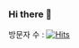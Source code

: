 ### Hi there 👋

<!--
**S2YuRiS2/S2YuRiS2** is a ✨ _special_ ✨ repository because its `README.md` (this file) appears on your GitHub profile.

Here are some ideas to get you started:

- 🔭 I’m currently working on ...
- 🌱 I’m currently learning ...
- 👯 I’m looking to collaborate on ...
- 🤔 I’m looking for help with ...
- 💬 Ask me about ...
- 📫 How to reach me: ...
- 😄 Pronouns: ...
- ⚡ Fun fact: ...
-->

방문자 수 : [![Hits](https://hits.seeyoufarm.com/api/count/incr/badge.svg?url=https%3A%2F%2Fgithub.com%2FS2YuRiS2&count_bg=%23FF72D4&title_bg=%23555555&icon=&icon_color=%23E7E7E7&title=hits&edge_flat=false)](https://hits.seeyoufarm.com)

